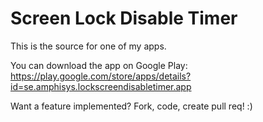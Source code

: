 # Screen Lock Disable Timer
This is the source for one of my apps. 

You can download the app on Google Play: https://play.google.com/store/apps/details?id=se.amphisys.lockscreendisabletimer.app

Want a feature implemented? Fork, code, create pull req! :)
